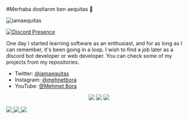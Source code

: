 #Merhaba dostlarım ben aequitas 🏴

<img src="https://komarev.com/ghpvc/?username=iamaequitas&label=Profile%20Viewers&color=37fa3f" alt="iamaequitas" />

[![Discord Presence](https://lanyard-profile-readme.vercel.app/api/577589971658211329)](https://discord.com/users/577589971658211329)

One day I started learning software as an enthusiast, and for as long as I can remember, it's been going in a loop. I wish to find a job later as a discord bot developer or web developer. You can check some of my projects from my repositories.

- Twitter: [@iamaequitas](https://twitter.com/iamaequitas)
- Instagram: [@mehnetbora](https://instagram.com/mehnetbora?utm_medium=copy_link)
- YouTube: [@Mehmet Bora](https://www.youtube.com/channel/UCcR9oWNs3frKAgTxiCl_NJA)

<p align="center">  
<a href="https://twitter.com/iamaequitas" target"blank_"><img src="https://img.shields.io/badge/twitter%20-7289DA.svg?&style=for-the-badge&logo=twitter&logoColor=white"></a>
<a href="https://instagram.com/mehnetbora" target"blank_"><img src="https://img.shields.io/badge/INSTAGRAM%20-DC3175.svg?&style=for-the-badge&logo=instagram&logoColor=white"></a>
<a href="https://www.youtube.com/channel/UCcR9oWNs3frKAgTxiCl_NJA" target"blank_"><img src="https://img.shields.io/badge/YOUTUBE%20-191717.svg?&style=for-the-badge&logo=youtube&logoColor=white"></a>
</p>

<a href="https://github.com/iamaequitas">
<img src="https://github-readme-stats.vercel.app/api?username=iamaequitas&count_private=true&hide_border=true&show_icons=true&include_all_commits=true&bg_color=0d1117&title_color=df761c&text_color=FFFFFF&icon_color=df761c">
<img src="https://github-readme-stats.vercel.app/api/top-langs/?username=iamaequitas&layout=compact&theme=nord&hide_border=true&bg_color=0d1117&border_radius=6&title_color=df761c">
<img src="https://github-readme-streak-stats.herokuapp.com/?user=iamaequitas&layout=compact&theme=nord&count_private=true&hide_border=true&show_icons=true&include_all_commits=true&bg_color=0d1117&title_color=df761c&text_color=FFFFFF&icon_color=df761c">
</a>
